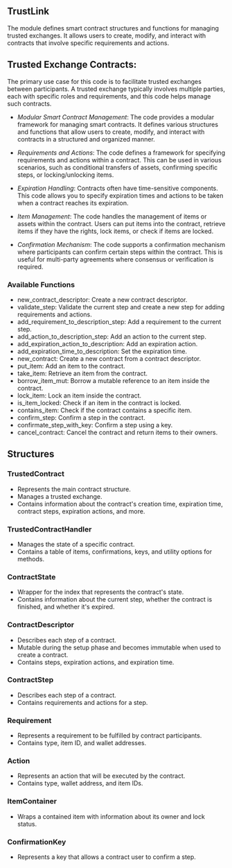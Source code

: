 
## TrustLink 

The module defines smart contract structures and functions for managing trusted exchanges. It allows users to create, modify, and interact with contracts that involve specific requirements and actions.


## Trusted Exchange Contracts: 

The primary use case for this code is to facilitate trusted exchanges between participants. A trusted exchange typically involves multiple parties, each with specific roles and requirements, and this code helps manage such contracts.

- *Modular Smart Contract Management*: The code provides a modular framework for managing smart contracts. It defines various structures and functions that allow users to create, modify, and interact with contracts in a structured and organized manner.

- *Requirements and Actions*: The code defines a framework for specifying requirements and actions within a contract. This can be used in various scenarios, such as conditional transfers of assets, confirming specific steps, or locking/unlocking items.

- *Expiration Handling*: Contracts often have time-sensitive components. This code allows you to specify expiration times and actions to be taken when a contract reaches its expiration.

- *Item Management*: The code handles the management of items or assets within the contract. Users can put items into the contract, retrieve items if they have the rights, lock items, or check if items are locked.

- *Confirmation Mechanism*: The code supports a confirmation mechanism where participants can confirm certain steps within the contract. This is useful for multi-party agreements where consensus or verification is required.




### Available Functions 

- new_contract_descriptor: Create a new contract descriptor.
- validate_step: Validate the current step and create a new step for adding requirements and actions.
- add_requirement_to_description_step: Add a requirement to the current step.
- add_action_to_description_step: Add an action to the current step.
- add_expiration_action_to_description: Add an expiration action.
- add_expiration_time_to_description: Set the expiration time.
- new_contract: Create a new contract from a contract descriptor.
- put_item: Add an item to the contract.
- take_item: Retrieve an item from the contract.
- borrow_item_mut: Borrow a mutable reference to an item inside the contract.
- lock_item: Lock an item inside the contract.
- is_item_locked: Check if an item in the contract is locked.
- contains_item: Check if the contract contains a specific item.
- confirm_step: Confirm a step in the contract.
- confirmate_step_with_key: Confirm a step using a key.
- cancel_contract: Cancel the contract and return items to their owners.

## Structures
### TrustedContract
- Represents the main contract structure.
- Manages a trusted exchange.
- Contains information about the contract's creation time, expiration time, contract steps, expiration actions, and more.
### TrustedContractHandler
- Manages the state of a specific contract.
- Contains a table of items, confirmations, keys, and utility options for methods.
### ContractState
- Wrapper for the index that represents the contract's state.
- Contains information about the current step, whether the contract is finished, and whether it's expired.
### ContractDescriptor
- Describes each step of a contract.
- Mutable during the setup phase and becomes immutable when used to create a contract.
- Contains steps, expiration actions, and expiration time.
### ContractStep
- Describes each step of a contract.
- Contains requirements and actions for a step.
### Requirement
- Represents a requirement to be fulfilled by contract participants.
- Contains type, item ID, and wallet addresses.
### Action
- Represents an action that will be executed by the contract.
- Contains type, wallet address, and item IDs.
### ItemContainer
- Wraps a contained item with information about its owner and lock status.
### ConfirmationKey
- Represents a key that allows a contract user to confirm a step.
